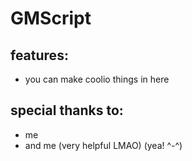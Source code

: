 # GMScript
## features:
- you can make coolio things in here
## special thanks to: 
- me
- and me
(very helpful LMAO) (yea! ^-^)